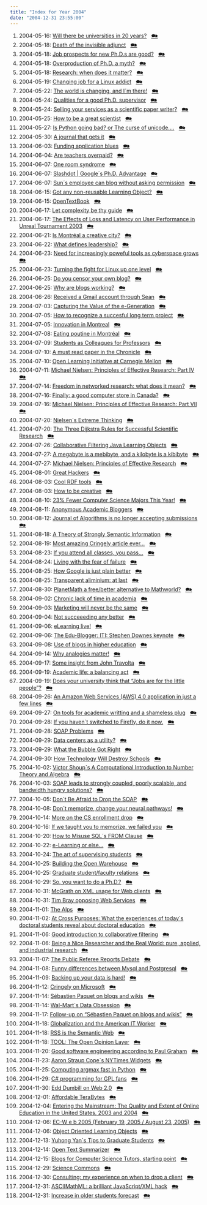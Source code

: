 ```yaml
---
title: "Index for Year 2004"
date: "2004-12-31 23:55:00"
---
```


1. 2004-05-16: [Will there be universities in 20 years?](/lemire/blog/2004/05-16-will-there-be-universities-in-20-years) &nbsp; [&#x1F5EA;](/lemire/blog/2004/05-16-comment-will-there-be-universities-in-20-years)
2. 2004-05-18: [Death of the invisible adjunct](/lemire/blog/2004/05-18-death-of-the-invisible-adjunct) &nbsp; [&#x1F5EA;](/lemire/blog/2004/05-18-comment-death-of-the-invisible-adjunct)
3. 2004-05-18: [Job prospects for new Ph.D.s are good?](/lemire/blog/2004/05-18-job-prospects-for-new-phds-are-good) &nbsp; [&#x1F5EA;](/lemire/blog/2004/05-18-comment-job-prospects-for-new-phds-are-good)
4. 2004-05-18: [Overproduction of Ph.D. a myth?](/lemire/blog/2004/05-18-overproduction-of-phd-a-myth) &nbsp; [&#x1F5EA;](/lemire/blog/2004/05-18-comment-overproduction-of-phd-a-myth)
5. 2004-05-18: [Research: when does it matter?](/lemire/blog/2004/05-18-research-when-does-it-matter) &nbsp; [&#x1F5EA;](/lemire/blog/2004/05-18-comment-research-when-does-it-matter)
6. 2004-05-19: [Changing job for a Linux addict](/lemire/blog/2004/05-19-changing-job-for-a-linux-addict) &nbsp; [&#x1F5EA;](/lemire/blog/2004/05-19-comment-changing-job-for-a-linux-addict)
7. 2004-05-22: [The world is changing, and I´m there!](/lemire/blog/2004/05-22-the-world-is-changing-and-im-there) &nbsp; [&#x1F5EA;](/lemire/blog/2004/05-22-comment-the-world-is-changing-and-im-there)
8. 2004-05-24: [Qualities for a good Ph.D. supervisor](/lemire/blog/2004/05-24-qualities-for-a-good-phd-supervisor) &nbsp; [&#x1F5EA;](/lemire/blog/2004/05-24-comment-qualities-for-a-good-phd-supervisor)
9. 2004-05-24: [Selling your services as a scientific paper writer?](/lemire/blog/2004/05-24-selling-your-services-as-a-scientific-paper-writer) &nbsp; [&#x1F5EA;](/lemire/blog/2004/05-24-comment-selling-your-services-as-a-scientific-paper-writer)
10. 2004-05-25: [How to be a great scientist](/lemire/blog/2004/05-25-how-to-be-a-great-scientist) &nbsp; [&#x1F5EA;](/lemire/blog/2004/05-25-comment-how-to-be-a-great-scientist)
11. 2004-05-27: [Is Python going bad? or The curse of unicode&#8230;.](/lemire/blog/2004/05-27-is-python-going-bad-or-the-curse-of-unicode) &nbsp; [&#x1F5EA;](/lemire/blog/2004/05-27-comment-is-python-going-bad-or-the-curse-of-unicode)
12. 2004-05-30: [A journal that gets it](/lemire/blog/2004/05-30-a-journal-that-gets-it) &nbsp; [&#x1F5EA;](/lemire/blog/2004/05-30-comment-a-journal-that-gets-it)
13. 2004-06-03: [Funding application blues](/lemire/blog/2004/06-03-funding-application-blues) &nbsp; [&#x1F5EA;](/lemire/blog/2004/06-03-comment-funding-application-blues)
14. 2004-06-04: [Are teachers overpaid?](/lemire/blog/2004/06-04-are-teachers-overpaid) &nbsp; [&#x1F5EA;](/lemire/blog/2004/06-04-comment-are-teachers-overpaid)
15. 2004-06-07: [One room syndrome](/lemire/blog/2004/06-07-one-room-syndrome) &nbsp; [&#x1F5EA;](/lemire/blog/2004/06-07-comment-one-room-syndrome)
16. 2004-06-07: [Slashdot | Google´s Ph.D. Advantage](/lemire/blog/2004/06-07-slashdot-googles-phd-advantage) &nbsp; [&#x1F5EA;](/lemire/blog/2004/06-07-comment-slashdot-googles-phd-advantage)
17. 2004-06-07: [Sun´s employee can blog without asking permission](/lemire/blog/2004/06-07-suns-employee-can-blog-without-asking-permission) &nbsp; [&#x1F5EA;](/lemire/blog/2004/06-07-comment-suns-employee-can-blog-without-asking-permission)
18. 2004-06-15: [Got any non-reusable Learning Object?](/lemire/blog/2004/06-15-got-any-non-reusable-learning-object) &nbsp; [&#x1F5EA;](/lemire/blog/2004/06-15-comment-got-any-non-reusable-learning-object)
19. 2004-06-15: [OpenTextBook](/lemire/blog/2004/06-15-opentextbook) &nbsp; [&#x1F5EA;](/lemire/blog/2004/06-15-comment-opentextbook)
20. 2004-06-17: [Let complexity be thy guide](/lemire/blog/2004/06-17-let-complexity-be-thy-guide) &nbsp; [&#x1F5EA;](/lemire/blog/2004/06-17-comment-let-complexity-be-thy-guide)
21. 2004-06-17: [The Effects of Loss and Latency on User Performance in Unreal Tournament 2003](/lemire/blog/2004/06-17-the-effects-of-loss-and-latency-on-user-performance-in-unreal-tournament-2003) &nbsp; [&#x1F5EA;](/lemire/blog/2004/06-17-comment-the-effects-of-loss-and-latency-on-user-performance-in-unreal-tournament-2003)
22. 2004-06-21: [Is Montréal a creative city?](/lemire/blog/2004/06-21-is-montral-a-creative-city) &nbsp; [&#x1F5EA;](/lemire/blog/2004/06-21-comment-is-montral-a-creative-city)
23. 2004-06-22: [What defines leadership?](/lemire/blog/2004/06-22-what-defines-leadership) &nbsp; [&#x1F5EA;](/lemire/blog/2004/06-22-comment-what-defines-leadership)
24. 2004-06-23: [Need for increasingly poweful tools as cyberspace grows](/lemire/blog/2004/06-23-need-for-increasingly-poweful-tools-as-cyberspace-grows) &nbsp; [&#x1F5EA;](/lemire/blog/2004/06-23-comment-need-for-increasingly-poweful-tools-as-cyberspace-grows)
25. 2004-06-23: [Turning the fight for Linux up one level](/lemire/blog/2004/06-23-turning-the-fight-for-linux-up-one-level) &nbsp; [&#x1F5EA;](/lemire/blog/2004/06-23-comment-turning-the-fight-for-linux-up-one-level)
26. 2004-06-25: [Do you censor your own blog?](/lemire/blog/2004/06-25-do-you-censor-your-own-blog) &nbsp; [&#x1F5EA;](/lemire/blog/2004/06-25-comment-do-you-censor-your-own-blog)
27. 2004-06-25: [Why are blogs working?](/lemire/blog/2004/06-25-why-are-blog-working) &nbsp; [&#x1F5EA;](/lemire/blog/2004/06-25-comment-why-are-blog-working)
28. 2004-06-26: [Received a Gmail account through Sean](/lemire/blog/2004/06-26-received-a-gmail-account-through-sean) &nbsp; [&#x1F5EA;](/lemire/blog/2004/06-26-comment-received-a-gmail-account-through-sean)
29. 2004-07-03: [Capturing the Value of the e-Generation](/lemire/blog/2004/07-03-capturing-the-value-of-the-e-generation) &nbsp; [&#x1F5EA;](/lemire/blog/2004/07-03-comment-capturing-the-value-of-the-e-generation)
30. 2004-07-05: [How to recognize a succesful long term project](/lemire/blog/2004/07-05-how-to-recognize-a-succesful-long-term-project) &nbsp; [&#x1F5EA;](/lemire/blog/2004/07-05-comment-how-to-recognize-a-succesful-long-term-project)
31. 2004-07-05: [Innovation in Montreal](/lemire/blog/2004/07-05-innovation-in-montreal) &nbsp; [&#x1F5EA;](/lemire/blog/2004/07-05-comment-innovation-in-montreal)
32. 2004-07-08: [Eating poutine in Montréal](/lemire/blog/2004/07-08-eating-poutine-in-montral) &nbsp; [&#x1F5EA;](/lemire/blog/2004/07-08-comment-eating-poutine-in-montral)
33. 2004-07-09: [Students as Colleagues for Professors](/lemire/blog/2004/07-09-students-as-colleagues-for-professors) &nbsp; [&#x1F5EA;](/lemire/blog/2004/07-09-comment-students-as-colleagues-for-professors)
34. 2004-07-10: [A must read paper in the Chronicle](/lemire/blog/2004/07-10-a-must-read-paper-in-the-chronicle) &nbsp; [&#x1F5EA;](/lemire/blog/2004/07-10-comment-a-must-read-paper-in-the-chronicle)
35. 2004-07-10: [Open Learning Initiative at Carnegie Mellon](/lemire/blog/2004/07-10-open-learning-initiative-at-carnegie-mellon) &nbsp; [&#x1F5EA;](/lemire/blog/2004/07-10-comment-open-learning-initiative-at-carnegie-mellon)
36. 2004-07-11: [Michael Nielsen: Principles of Effective Research: Part IV](/lemire/blog/2004/07-11-michael-nielsen-principles-of-effective-research-part-iv) &nbsp; [&#x1F5EA;](/lemire/blog/2004/07-11-comment-michael-nielsen-principles-of-effective-research-part-iv)
37. 2004-07-14: [Freedom in networked research: what does it mean?](/lemire/blog/2004/07-14-freedom-in-networked-research-what-does-it-mean) &nbsp; [&#x1F5EA;](/lemire/blog/2004/07-14-comment-freedom-in-networked-research-what-does-it-mean)
38. 2004-07-16: [Finally: a good computer store in Canada?](/lemire/blog/2004/07-16-finally-a-good-computer-store-in-canada) &nbsp; [&#x1F5EA;](/lemire/blog/2004/07-16-comment-finally-a-good-computer-store-in-canada)
39. 2004-07-16: [Michael Nielsen: Principles of Effective Research: Part VII](/lemire/blog/2004/07-16-michael-nielsen-principles-of-effective-research-part-vii) &nbsp; [&#x1F5EA;](/lemire/blog/2004/07-16-comment-michael-nielsen-principles-of-effective-research-part-vii)
40. 2004-07-20: [Nielsen´s Extreme Thinking](/lemire/blog/2004/07-20-nielsens-extreme-thinking) &nbsp; [&#x1F5EA;](/lemire/blog/2004/07-20-comment-nielsens-extreme-thinking)
41. 2004-07-20: [The Three Dijkstra Rules for Successful Scientific Research](/lemire/blog/2004/07-20-the-three-dijkstra-rules-for-successful-scientific-research) &nbsp; [&#x1F5EA;](/lemire/blog/2004/07-20-comment-the-three-dijkstra-rules-for-successful-scientific-research)
42. 2004-07-26: [Collaborative Filtering Java Learning Objects](/lemire/blog/2004/07-26-collaborative-filtering-java-learning-objects) &nbsp; [&#x1F5EA;](/lemire/blog/2004/07-26-comment-collaborative-filtering-java-learning-objects)
43. 2004-07-27: [A megabyte is a mebibyte, and a kilobyte is a kibibyte](/lemire/blog/2004/07-27-a-megabyte-is-a-mebibyte-and-a-kilobyte-is-a-kibibyte) &nbsp; [&#x1F5EA;](/lemire/blog/2004/07-27-comment-a-megabyte-is-a-mebibyte-and-a-kilobyte-is-a-kibibyte)
44. 2004-07-27: [Michael Nielsen: Principles of Effective Research](/lemire/blog/2004/07-27-michael-nielsen-principles-of-effective-research) &nbsp; [&#x1F5EA;](/lemire/blog/2004/07-27-comment-michael-nielsen-principles-of-effective-research)
45. 2004-08-01: [Great Hackers](/lemire/blog/2004/08-01-great-hackers) &nbsp; [&#x1F5EA;](/lemire/blog/2004/08-01-comment-great-hackers)
46. 2004-08-03: [Cool RDF tools](/lemire/blog/2004/08-03-cool-rdf-tools) &nbsp; [&#x1F5EA;](/lemire/blog/2004/08-03-comment-cool-rdf-tools)
47. 2004-08-03: [How to be creative](/lemire/blog/2004/08-03-how-to-be-creative) &nbsp; [&#x1F5EA;](/lemire/blog/2004/08-03-comment-how-to-be-creative)
48. 2004-08-10: [23% Fewer Computer Science Majors This Year!](/lemire/blog/2004/08-10-23-fewer-computer-science-majors-this-year) &nbsp; [&#x1F5EA;](/lemire/blog/2004/08-10-comment-23-fewer-computer-science-majors-this-year)
49. 2004-08-11: [Anonymous Academic Bloggers](/lemire/blog/2004/08-11-anonymous-academic-bloggers) &nbsp; [&#x1F5EA;](/lemire/blog/2004/08-11-comment-anonymous-academic-bloggers)
50. 2004-08-12: [Journal of Algorithms is no longer accepting submissions](/lemire/blog/2004/08-12-journal-of-algorithms-is-no-longer-accepting-submissions) &nbsp; [&#x1F5EA;](/lemire/blog/2004/08-12-comment-journal-of-algorithms-is-no-longer-accepting-submissions)
51. 2004-08-18: [A Theory of Strongly Semantic Information](/lemire/blog/2004/08-18-a-theory-of-stongly-semantic-information) &nbsp; [&#x1F5EA;](/lemire/blog/2004/08-18-comment-a-theory-of-stongly-semantic-information)
52. 2004-08-19: [Most amazing Cringely article ever&#8230;](/lemire/blog/2004/08-19-most-amazing-cringely-article-ever) &nbsp; [&#x1F5EA;](/lemire/blog/2004/08-19-comment-most-amazing-cringely-article-ever)
53. 2004-08-23: [If you attend all classes, you pass&#8230;](/lemire/blog/2004/08-23-if-you-attend-all-classes-you-pass) &nbsp; [&#x1F5EA;](/lemire/blog/2004/08-23-comment-if-you-attend-all-classes-you-pass)
54. 2004-08-24: [Living with the fear of failure](/lemire/blog/2004/08-24-living-with-the-fear-of-failure) &nbsp; [&#x1F5EA;](/lemire/blog/2004/08-24-comment-living-with-the-fear-of-failure)
55. 2004-08-25: [How Google is just plain better](/lemire/blog/2004/08-25-how-google-is-just-plain-better) &nbsp; [&#x1F5EA;](/lemire/blog/2004/08-25-comment-how-google-is-just-plain-better)
56. 2004-08-25: [Transparent aliminium: at last](/lemire/blog/2004/08-25-transparent-aliminium-at-last) &nbsp; [&#x1F5EA;](/lemire/blog/2004/08-25-comment-transparent-aliminium-at-last)
57. 2004-08-30: [PlanetMath a free/better alternative to Mathworld?](/lemire/blog/2004/08-30-planetmath-a-freebetter-alternative-to-mathworld) &nbsp; [&#x1F5EA;](/lemire/blog/2004/08-30-comment-planetmath-a-freebetter-alternative-to-mathworld)
58. 2004-09-02: [Chronic lack of time in academia](/lemire/blog/2004/09-02-chronic-lack-of-time-in-academia) &nbsp; [&#x1F5EA;](/lemire/blog/2004/09-02-comment-chronic-lack-of-time-in-academia)
59. 2004-09-03: [Marketing will never be the same](/lemire/blog/2004/09-03-marketing-will-never-be-the-same) &nbsp; [&#x1F5EA;](/lemire/blog/2004/09-03-comment-marketing-will-never-be-the-same)
60. 2004-09-04: [Not succeeeding any better](/lemire/blog/2004/09-04-not-succeeeding-any-better) &nbsp; [&#x1F5EA;](/lemire/blog/2004/09-04-comment-not-succeeeding-any-better)
61. 2004-09-06: [eLearning live!](/lemire/blog/2004/09-06-elearning-live) &nbsp; [&#x1F5EA;](/lemire/blog/2004/09-06-comment-elearning-live)
62. 2004-09-06: [The Edu-Blogger: ITI: Stephen Downes keynote](/lemire/blog/2004/09-06-the-edu-blogger-iti-stephen-downes-keynote) &nbsp; [&#x1F5EA;](/lemire/blog/2004/09-06-comment-the-edu-blogger-iti-stephen-downes-keynote)
63. 2004-09-08: [Use of blogs in higher education](/lemire/blog/2004/09-08-use-of-blogs-in-higher-education) &nbsp; [&#x1F5EA;](/lemire/blog/2004/09-08-comment-use-of-blogs-in-higher-education)
64. 2004-09-14: [Why analogies matter!](/lemire/blog/2004/09-14-why-analogies-matter) &nbsp; [&#x1F5EA;](/lemire/blog/2004/09-14-comment-why-analogies-matter)
65. 2004-09-17: [Some insight from John Travolta](/lemire/blog/2004/09-17-some-insight-from-john-travolta) &nbsp; [&#x1F5EA;](/lemire/blog/2004/09-17-comment-some-insight-from-john-travolta)
66. 2004-09-19: [Academic life: a balancing act](/lemire/blog/2004/09-19-academic-life-a-balancing-act) &nbsp; [&#x1F5EA;](/lemire/blog/2004/09-19-comment-academic-life-a-balancing-act)
67. 2004-09-19: [Does your university think that &#8220;Jobs are for the little people&#8221;?](/lemire/blog/2004/09-19-does-your-university-think-that-jobs-are-for-the-little-people) &nbsp; [&#x1F5EA;](/lemire/blog/2004/09-19-comment-does-your-university-think-that-jobs-are-for-the-little-people)
68. 2004-09-26: [An Amazon Web Services (AWS) 4.0 application in just a few lines](/lemire/blog/2004/09-26-an-amazon-web-services-aws-40-application-in-just-a-few-lines) &nbsp; [&#x1F5EA;](/lemire/blog/2004/09-26-comment-an-amazon-web-services-aws-40-application-in-just-a-few-lines)
69. 2004-09-27: [On tools for academic writting and a shameless plug](/lemire/blog/2004/09-27-on-academic-writting-and-a-shameless-plug) &nbsp; [&#x1F5EA;](/lemire/blog/2004/09-27-comment-on-academic-writting-and-a-shameless-plug)
70. 2004-09-28: [If you haven´t switched to Firefly, do it now.](/lemire/blog/2004/09-28-if-you-havent-switched-to-firefly-do-it-now) &nbsp; [&#x1F5EA;](/lemire/blog/2004/09-28-comment-if-you-havent-switched-to-firefly-do-it-now)
71. 2004-09-28: [SOAP Problems](/lemire/blog/2004/09-28-soap-problems) &nbsp; [&#x1F5EA;](/lemire/blog/2004/09-28-comment-soap-problems)
72. 2004-09-29: [Data centers as a utility?](/lemire/blog/2004/09-29-data-centers-as-a-utility) &nbsp; [&#x1F5EA;](/lemire/blog/2004/09-29-comment-data-centers-as-a-utility)
73. 2004-09-29: [What the Bubble Got Right](/lemire/blog/2004/09-29-what-the-bubble-got-right) &nbsp; [&#x1F5EA;](/lemire/blog/2004/09-29-comment-what-the-bubble-got-right)
74. 2004-09-30: [How Technology Will Destroy Schools](/lemire/blog/2004/09-30-how-technology-will-destroy-schools) &nbsp; [&#x1F5EA;](/lemire/blog/2004/09-30-comment-how-technology-will-destroy-schools)
75. 2004-10-02: [Victor Shoup´s A Computational Introduction to Number Theory and Algebra](/lemire/blog/2004/10-02-victor-shoups-a-computational-introduction-to-number-theory-and-algebra) &nbsp; [&#x1F5EA;](/lemire/blog/2004/10-02-comment-victor-shoups-a-computational-introduction-to-number-theory-and-algebra)
76. 2004-10-03: [SOAP leads to strongly coupled, poorly scalable, and bandwidth hungry solutions?](/lemire/blog/2004/10-03-soap-leads-to-strongly-coupled-poorly-scalable-and-bandwidth-hungry-solutions) &nbsp; [&#x1F5EA;](/lemire/blog/2004/10-03-comment-soap-leads-to-strongly-coupled-poorly-scalable-and-bandwidth-hungry-solutions)
77. 2004-10-05: [Don´t Be Afraid to Drop the SOAP](/lemire/blog/2004/10-05-dont-be-afraid-to-drop-the-soap) &nbsp; [&#x1F5EA;](/lemire/blog/2004/10-05-comment-dont-be-afraid-to-drop-the-soap)
78. 2004-10-08: [Don´t memorize, change your neural pathways!](/lemire/blog/2004/10-08-dont-memorize-change-your-neural-pathways) &nbsp; [&#x1F5EA;](/lemire/blog/2004/10-08-comment-dont-memorize-change-your-neural-pathways)
79. 2004-10-14: [More on the CS enrollment drop](/lemire/blog/2004/10-14-more-on-the-cs-enrollment-drop) &nbsp; [&#x1F5EA;](/lemire/blog/2004/10-14-comment-more-on-the-cs-enrollment-drop)
80. 2004-10-16: [If we taught you to memorize, we failed you](/lemire/blog/2004/10-16-if-we-taught-you-to-memorize-we-failed-you) &nbsp; [&#x1F5EA;](/lemire/blog/2004/10-16-comment-if-we-taught-you-to-memorize-we-failed-you)
81. 2004-10-20: [How to Misuse SQL´s FROM Clause](/lemire/blog/2004/10-20-how-to-misuse-sqls-from-clause) &nbsp; [&#x1F5EA;](/lemire/blog/2004/10-20-comment-how-to-misuse-sqls-from-clause)
82. 2004-10-22: [e-Learning or else&#8230;](/lemire/blog/2004/10-22-e-learning-or-else) &nbsp; [&#x1F5EA;](/lemire/blog/2004/10-22-comment-e-learning-or-else)
83. 2004-10-24: [The art of supervising students](/lemire/blog/2004/10-24-the-art-of-supervising-students) &nbsp; [&#x1F5EA;](/lemire/blog/2004/10-24-comment-the-art-of-supervising-students)
84. 2004-10-25: [Building the Open Warehouse](/lemire/blog/2004/10-25-building-the-open-warehouse) &nbsp; [&#x1F5EA;](/lemire/blog/2004/10-25-comment-building-the-open-warehouse)
85. 2004-10-25: [Graduate student/faculty relations](/lemire/blog/2004/10-25-graduate-studentfaculty-relations) &nbsp; [&#x1F5EA;](/lemire/blog/2004/10-25-comment-graduate-studentfaculty-relations)
86. 2004-10-29: [So, you want to do a Ph.D.?](/lemire/blog/2004/10-29-so-you-want-to-do-a-phd) &nbsp; [&#x1F5EA;](/lemire/blog/2004/10-29-comment-so-you-want-to-do-a-phd)
87. 2004-10-31: [McGrath on XML usage for Web clients](/lemire/blog/2004/10-31-mcgrath-on-xml-usage-for-web-clients) &nbsp; [&#x1F5EA;](/lemire/blog/2004/10-31-comment-mcgrath-on-xml-usage-for-web-clients)
88. 2004-10-31: [Tim Bray opposing Web Services](/lemire/blog/2004/10-31-tim-bray-opposing-web-services) &nbsp; [&#x1F5EA;](/lemire/blog/2004/10-31-comment-tim-bray-opposing-web-services)
89. 2004-11-01: [The Alps](/lemire/blog/2004/11-01-the-alps) &nbsp; [&#x1F5EA;](/lemire/blog/2004/11-01-comment-the-alps)
90. 2004-11-02: [At Cross Purposes: What the experiences of today´s doctoral students reveal about doctoral education](/lemire/blog/2004/11-02-at-cross-purposes-what-the-experiences-of-todays-doctoral-students-reveal-about-doctoral-education) &nbsp; [&#x1F5EA;](/lemire/blog/2004/11-02-comment-at-cross-purposes-what-the-experiences-of-todays-doctoral-students-reveal-about-doctoral-education)
91. 2004-11-06: [Good introduction to collaborative filtering](/lemire/blog/2004/11-06-good-introduction-to-collaborative-filtering) &nbsp; [&#x1F5EA;](/lemire/blog/2004/11-06-comment-good-introduction-to-collaborative-filtering)
92. 2004-11-06: [Being a Nice Researcher and the Real World: pure, applied, and industrial research](/lemire/blog/2004/11-06-research-and-the-real-world-pure-applied-and-industrial-research) &nbsp; [&#x1F5EA;](/lemire/blog/2004/11-06-comment-research-and-the-real-world-pure-applied-and-industrial-research)
93. 2004-11-07: [The Public Referee Reports Debate](/lemire/blog/2004/11-07-the-public-referee-reports-debate) &nbsp; [&#x1F5EA;](/lemire/blog/2004/11-07-comment-the-public-referee-reports-debate)
94. 2004-11-08: [Funny differences between Mysql and Postgresql](/lemire/blog/2004/11-08-funny-differences-between-mysql-and-postgresql) &nbsp; [&#x1F5EA;](/lemire/blog/2004/11-08-comment-funny-differences-between-mysql-and-postgresql)
95. 2004-11-09: [Backing up your data is hard!](/lemire/blog/2004/11-09-backing-up-your-data-is-hard) &nbsp; [&#x1F5EA;](/lemire/blog/2004/11-09-comment-backing-up-your-data-is-hard)
96. 2004-11-12: [Cringely on Microsoft](/lemire/blog/2004/11-12-cringely-on-microsoft) &nbsp; [&#x1F5EA;](/lemire/blog/2004/11-12-comment-cringely-on-microsoft)
97. 2004-11-14: [Sébastien Paquet on blogs and wikis](/lemire/blog/2004/11-14-sebastien-paquet-on-blogs-and-wikis) &nbsp; [&#x1F5EA;](/lemire/blog/2004/11-14-comment-sebastien-paquet-on-blogs-and-wikis)
98. 2004-11-14: [Wal-Mart´s Data Obsession](/lemire/blog/2004/11-14-wal-marts-data-obsession) &nbsp; [&#x1F5EA;](/lemire/blog/2004/11-14-comment-wal-marts-data-obsession)
99. 2004-11-17: [Follow-up on &#8220;Sébastien Paquet on blogs and wikis&#8221;](/lemire/blog/2004/11-17-follow-up-on-sebastien-paquet-on-blogs-and-wikis) &nbsp; [&#x1F5EA;](/lemire/blog/2004/11-17-comment-follow-up-on-sebastien-paquet-on-blogs-and-wikis)
100. 2004-11-18: [Globalization and the American IT Worker](/lemire/blog/2004/11-18-globalization-and-the-american-it-worker) &nbsp; [&#x1F5EA;](/lemire/blog/2004/11-18-comment-globalization-and-the-american-it-worker)
101. 2004-11-18: [RSS is the Semantic Web](/lemire/blog/2004/11-18-rss-is-the-semantic-web) &nbsp; [&#x1F5EA;](/lemire/blog/2004/11-18-comment-rss-is-the-semantic-web)
102. 2004-11-18: [TOOL: The Open Opinion Layer](/lemire/blog/2004/11-18-tool-the-open-opinion-layer) &nbsp; [&#x1F5EA;](/lemire/blog/2004/11-18-comment-tool-the-open-opinion-layer)
103. 2004-11-20: [Good software engineering according to Paul Graham](/lemire/blog/2004/11-20-good-software-engineering-according-to-paul-graham) &nbsp; [&#x1F5EA;](/lemire/blog/2004/11-20-comment-good-software-engineering-according-to-paul-graham)
104. 2004-11-23: [Aaron Straup Cope´s NYTimes Widgets](/lemire/blog/2004/11-23-aaron-straup-copes-nytimes-widgets) &nbsp; [&#x1F5EA;](/lemire/blog/2004/11-23-comment-aaron-straup-copes-nytimes-widgets)
105. 2004-11-25: [Computing argmax fast in Python](/lemire/blog/2004/11-25-computing-argmax-fast-in-python) &nbsp; [&#x1F5EA;](/lemire/blog/2004/11-25-comment-computing-argmax-fast-in-python)
106. 2004-11-29: [C# programming for GPL fans](/lemire/blog/2004/11-29-c-programming-for-gpl-fans) &nbsp; [&#x1F5EA;](/lemire/blog/2004/11-29-comment-c-programming-for-gpl-fans)
107. 2004-11-30: [Edd Dumbill on Web 2.0](/lemire/blog/2004/11-30-edd-dumbill-on-web-20) &nbsp; [&#x1F5EA;](/lemire/blog/2004/11-30-comment-edd-dumbill-on-web-20)
108. 2004-12-01: [Affordable TeraBytes](/lemire/blog/2004/12-01-affordable-terabytes) &nbsp; [&#x1F5EA;](/lemire/blog/2004/12-01-comment-affordable-terabytes)
109. 2004-12-04: [Entering the Mainstream: The Quality and Extent of Online Education in the United States, 2003 and 2004](/lemire/blog/2004/12-04-entering-the-mainstream-the-quality-and-extent-of-online-education-in-the-united-states-2003-and-2004entering-the-mainstream-the-quality-and-extent-of-online-education-in-the-united-states-2003-and-20) &nbsp; [&#x1F5EA;](/lemire/blog/2004/12-04-comment-entering-the-mainstream-the-quality-and-extent-of-online-education-in-the-united-states-2003-and-2004entering-the-mainstream-the-quality-and-extent-of-online-education-in-the-united-states-2003-and-20)
110. 2004-12-06: [EC-W e b 2005 (February 19, 2005 / August 23, 2005)](/lemire/blog/2004/12-06-e-c-w-e-b-2005-february-19-2005-august-23-2005) &nbsp; [&#x1F5EA;](/lemire/blog/2004/12-06-comment-e-c-w-e-b-2005-february-19-2005-august-23-2005)
111. 2004-12-06: [Object Oriented Learning Objects](/lemire/blog/2004/12-06-object-oriented-learning-objects) &nbsp; [&#x1F5EA;](/lemire/blog/2004/12-06-comment-object-oriented-learning-objects)
112. 2004-12-13: [Yuhong Yan´s Tips to Graduate Students](/lemire/blog/2004/12-13-yuhong-yans-tips-to-graduate-students) &nbsp; [&#x1F5EA;](/lemire/blog/2004/12-13-comment-yuhong-yans-tips-to-graduate-students)
113. 2004-12-14: [Open Text Summarizer](/lemire/blog/2004/12-14-open-text-summarizer) &nbsp; [&#x1F5EA;](/lemire/blog/2004/12-14-comment-open-text-summarizer)
114. 2004-12-15: [Blogs for Computer Science Tutors, starting point](/lemire/blog/2004/12-15-blogs-for-computer-science-tutors-starting-point) &nbsp; [&#x1F5EA;](/lemire/blog/2004/12-15-comment-blogs-for-computer-science-tutors-starting-point)
115. 2004-12-29: [Science Commons](/lemire/blog/2004/12-29-science-commons) &nbsp; [&#x1F5EA;](/lemire/blog/2004/12-29-comment-science-commons)
116. 2004-12-30: [Consulting: my experience on when to drop a client](/lemire/blog/2004/12-30-consulting-my-experience-on-when-to-drop-a-client) &nbsp; [&#x1F5EA;](/lemire/blog/2004/12-30-comment-consulting-my-experience-on-when-to-drop-a-client)
117. 2004-12-31: [ASCIIMathML: a brilliant JavaScript/XML hack](/lemire/blog/2004/12-31-asciimathml-a-brilliant-javascriptxml-hack) &nbsp; [&#x1F5EA;](/lemire/blog/2004/12-31-comment-asciimathml-a-brilliant-javascriptxml-hack)
118. 2004-12-31: [Increase in older students forecast](/lemire/blog/2004/12-31-increase-in-older-students-forecast) &nbsp; [&#x1F5EA;](/lemire/blog/2004/12-31-comment-increase-in-older-students-forecast)



